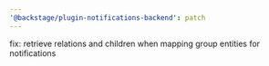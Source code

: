 ```yaml
---
'@backstage/plugin-notifications-backend': patch
---
```


fix: retrieve relations and children when mapping group entities for notifications
